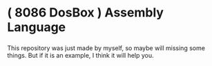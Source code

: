<h1 align="left">( 8086 DosBox ) Assembly Language</h1>

###

<p align="left">This repository was just made by myself, so maybe will missing some things. But if it is an example, I think it will help you.</p>

###
